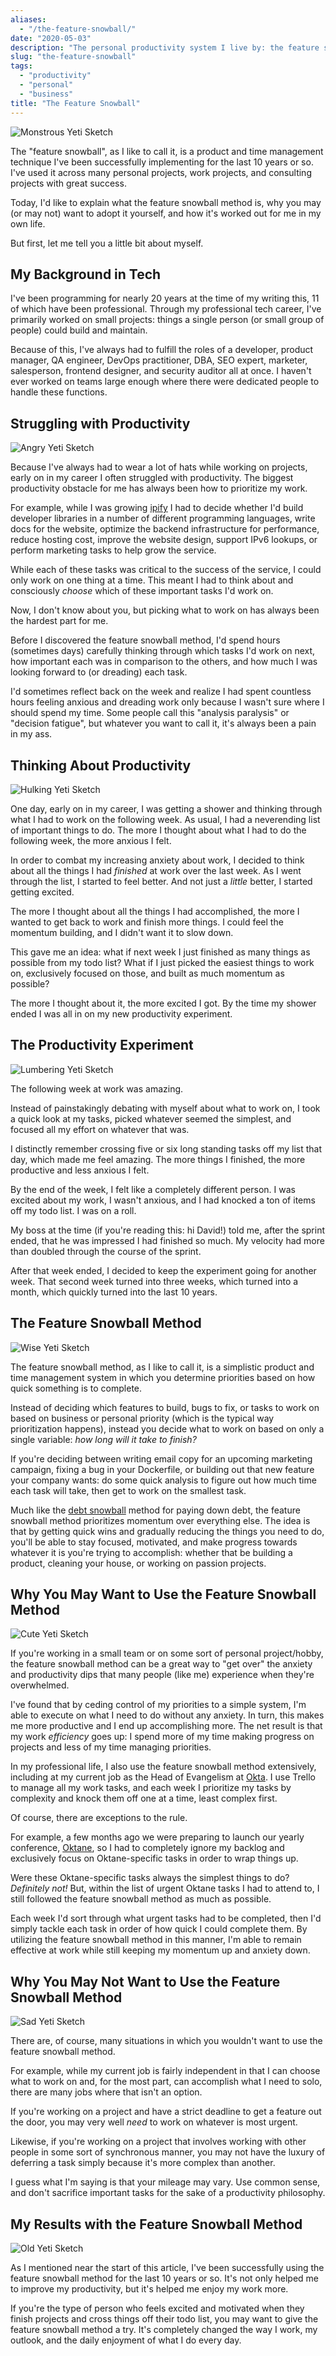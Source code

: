 ```yaml
---
aliases:
  - "/the-feature-snowball/"
date: "2020-05-03"
description: "The personal productivity system I live by: the feature snowball method."
slug: "the-feature-snowball"
tags:
  - "productivity"
  - "personal"
  - "business"
title: "The Feature Snowball"
---
```



![Monstrous Yeti Sketch][]

The "feature snowball", as I like to call it, is a product and time management technique I've been successfully implementing for the last 10 years or so. I've used it across many personal projects, work projects, and consulting projects with great success.

Today, I'd like to explain what the feature snowball method is, why you may (or may not) want to adopt it yourself, and how it's worked out for me in my own life.

But first, let me tell you a little bit about myself.


## My Background in Tech

I've been programming for nearly 20 years at the time of my writing this, 11 of which have been professional. Through my professional tech career, I've primarily worked on small projects: things a single person (or small group of people) could build and maintain.

Because of this, I've always had to fulfill the roles of a developer, product manager, QA engineer, DevOps practitioner, DBA, SEO expert, marketer, salesperson, frontend designer, and security auditor all at once. I haven't ever worked on teams large enough where there were dedicated people to handle these functions.


## Struggling with Productivity

![Angry Yeti Sketch][]

Because I've always had to wear a lot of hats while working on projects, early on in my career I often struggled with productivity. The biggest productivity obstacle for me has always been how to prioritize my work.

For example, while I was growing [ipify](https://www.ipify.org/) I had to decide whether I'd build developer libraries in a number of different programming languages, write docs for the website, optimize the backend infrastructure for performance, reduce hosting cost, improve the website design, support IPv6 lookups, or perform marketing tasks to help grow the service.

While each of these tasks was critical to the success of the service, I could only work on one thing at a time. This meant I had to think about and consciously *choose* which of these important tasks I'd work on.

Now, I don't know about you, but picking what to work on has always been the hardest part for me.

Before I discovered the feature snowball method, I'd spend hours (sometimes days) carefully thinking through which tasks I'd work on next, how important each was in comparison to the others, and how much I was looking forward to (or dreading) each task.

I'd sometimes reflect back on the week and realize I had spent countless hours feeling anxious and dreading work only because I wasn't sure where I should spend my time. Some people call this "analysis paralysis" or "decision fatigue", but whatever you want to call it, it's always been a pain in my ass.


## Thinking About Productivity

![Hulking Yeti Sketch][]

One day, early on in my career, I was getting a shower and thinking through what I had to work on the following week. As usual, I had a neverending list of important things to do. The more I thought about what I had to do the following week, the more anxious I felt.

In order to combat my increasing anxiety about work, I decided to think about all the things I had *finished* at work over the last week. As I went through the list, I started to feel better. And not just a *little* better, I started getting excited.

The more I thought about all the things I had accomplished, the more I wanted to get back to work and finish more things. I could feel the momentum building, and I didn't want it to slow down.

This gave me an idea: what if next week I just finished as many things as possible from my todo list? What if I just picked the easiest things to work on, exclusively focused on those, and built as much momentum as possible?

The more I thought about it, the more excited I got. By the time my shower ended I was all in on my new productivity experiment.


## The Productivity Experiment

![Lumbering Yeti Sketch][]

The following week at work was amazing.

Instead of painstakingly debating with myself about what to work on, I took a quick look at my tasks, picked whatever seemed the simplest, and focused all my effort on whatever that was.

I distinctly remember crossing five or six long standing tasks off my list that day, which made me feel amazing. The more things I finished, the more productive and less anxious I felt.

By the end of the week, I felt like a completely different person. I was excited about my work, I wasn't anxious, and I had knocked a ton of items off my todo list. I was on a roll.

My boss at the time (if you're reading this: hi David!) told me, after the sprint ended, that he was impressed I had finished so much. My velocity had more than doubled through the course of the sprint.

After that week ended, I decided to keep the experiment going for another week. That second week turned into three weeks, which turned into a month, which quickly turned into the last 10 years.


## The Feature Snowball Method

![Wise Yeti Sketch][]

The feature snowball method, as I like to call it, is a simplistic product and time management system in which you determine priorities based on how quick something is to complete.

Instead of deciding which features to build, bugs to fix, or tasks to work on based on business or personal priority (which is the typical way prioritization happens), instead you decide what to work on based on only a single variable: *how long will it take to finish?*

If you're deciding between writing email copy for an upcoming marketing campaign, fixing a bug in your Dockerfile, or building out that new feature your company wants: do some quick analysis to figure out how much time each task will take, then get to work on the smallest task.

Much like the [debt snowball](https://en.wikipedia.org/wiki/Debt-snowball_method) method for paying down debt, the feature snowball method prioritizes momentum over everything else. The idea is that by getting quick wins and gradually reducing the things you need to do, you'll be able to stay focused, motivated, and make progress towards whatever it is you're trying to accomplish: whether that be building a product, cleaning your house, or working on passion projects.


## Why You May Want to Use the Feature Snowball Method

![Cute Yeti Sketch][]

If you're working in a small team or on some sort of personal project/hobby, the feature snowball method can be a great way to "get over" the anxiety and productivity dips that many people (like me) experience when they're overwhelmed.

I've found that by ceding control of my priorities to a simple system, I'm able to execute on what I need to do without any anxiety. In turn, this makes me more productive and I end up accomplishing more. The net result is that my work *efficiency* goes up: I spend more of my time making progress on projects and less of my time managing priorities.

In my professional life, I also use the feature snowball method extensively, including at my current job as the Head of Evangelism at [Okta](https://developer.okta.com/). I use Trello to manage all my work tasks, and each week I prioritize my tasks by complexity and knock them off one at a time, least complex first.

Of course, there are exceptions to the rule.

For example, a few months ago we were preparing to launch our yearly conference, [Oktane](https://www.oktane20.com/), so I had to completely ignore my backlog and exclusively focus on Oktane-specific tasks in order to wrap things up.

Were these Oktane-specific tasks always the simplest things to do? *Definitely not!* But, within the list of urgent Oktane tasks I had to attend to, I still followed the feature snowball method as much as possible.

Each week I'd sort through what urgent tasks had to be completed, then I'd simply tackle each task in order of how quick I could complete them. By utilizing the feature snowball method in this manner, I'm able to remain effective at work while still keeping my momentum up and anxiety down.


## Why You May Not Want to Use the Feature Snowball Method

![Sad Yeti Sketch][]

There are, of course, many situations in which you wouldn't want to use the feature snowball method.

For example, while my current job is fairly independent in that I can choose what to work on and, for the most part, can accomplish what I need to solo, there are many jobs where that isn't an option.

If you're working on a project and have a strict deadline to get a feature out the door, you may very well *need* to work on whatever is most urgent.

Likewise, if you're working on a project that involves working with other people in some sort of synchronous manner, you may not have the luxury of deferring a task simply because it's more complex than another.

I guess what I'm saying is that your mileage may vary. Use common sense, and don't sacrifice important tasks for the sake of a productivity philosophy.


## My Results with the Feature Snowball Method

![Old Yeti Sketch][]

As I mentioned near the start of this article, I've been successfully using the feature snowball method for the last 10 years or so. It's not only helped me to improve my productivity, but it's helped me enjoy my work more.

If you're the type of person who feels excited and motivated when they finish projects and cross things off their todo list, you may want to give the feature snowball method a try. It's completely changed the way I work, my outlook, and the daily enjoyment of what I do every day.


  [Monstrous Yeti Sketch]: /static/images/2020/monstrous-yeti-sketch.png "Monstrous Yeti Sketch"
  [Angry Yeti Sketch]: /static/images/2020/angry-yeti-sketch.png "Angry Yeti Sketch"
  [Hulking Yeti Sketch]: /static/images/2020/hulking-yeti-sketch.png "Hulking Yeti Sketch"
  [Lumbering Yeti Sketch]: /static/images/2020/lumbering-yeti-sketch.png "Lumbering Yeti Sketch"
  [Wise Yeti Sketch]: /static/images/2020/wise-yeti-sketch.png "Wise Yeti Sketch"
  [Cute Yeti Sketch]: /static/images/2020/cute-yeti-sketch.png "Cute Yeti Sketch"
  [Sad Yeti Sketch]: /static/images/2020/sad-yeti-sketch.png "Sad Yeti Sketch"
  [Old Yeti Sketch]: /static/images/2020/old-yeti-sketch.png "Old Yeti Sketch"
